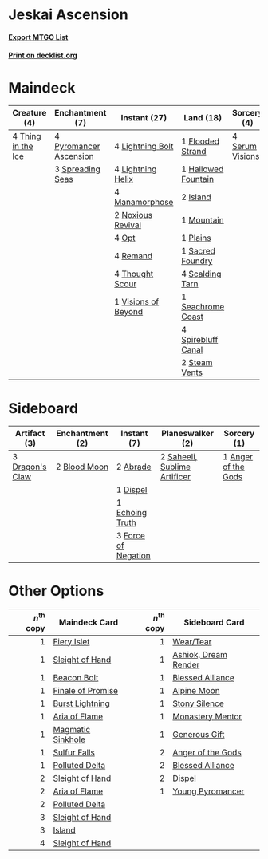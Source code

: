 # Jeskai Ascension

#### [Export MTGO List](../collection/Jeskai%20Ascension/Jeskai%20Ascension.txt)
#### [Print on decklist.org](http://decklist.org/?deckmain=1%09Flooded%20Strand%0A1%09Hallowed%20Fountain%0A2%09Island%0A4%09Lightning%20Bolt%0A4%09Lightning%20Helix%0A4%09Manamorphose%0A1%09Mountain%0A2%09Noxious%20Revival%0A4%09Opt%0A1%09Plains%0A4%09Pyromancer%20Ascension%0A4%09Remand%0A1%09Sacred%20Foundry%0A4%09Scalding%20Tarn%0A1%09Seachrome%20Coast%0A4%09Serum%20Visions%0A4%09Spirebluff%20Canal%0A3%09Spreading%20Seas%0A2%09Steam%20Vents%0A4%09Thing%20in%20the%20Ice%0A4%09Thought%20Scour%0A1%09Visions%20of%20Beyond&deckside=2%09Abrade%0A1%09Anger%20of%20the%20Gods%0A2%09Blood%20Moon%0A1%09Dispel%0A3%09Dragon's%20Claw%0A1%09Echoing%20Truth%0A3%09Force%20of%20Negation%0A2%09Saheeli,%20Sublime%20Artificer)
# Maindeck

|                                        Creature (4)                                         |                                         Enchantment (7)                                         |                                         Instant (27)                                         |                                          Land (18)                                          |                                       Sorcery (4)                                       |
|---------------------------------------------------------------------------------------------|-------------------------------------------------------------------------------------------------|----------------------------------------------------------------------------------------------|---------------------------------------------------------------------------------------------|-----------------------------------------------------------------------------------------|
|4 [Thing in the Ice](http://gatherer.wizards.com/Pages/Card/Details.aspx?multiverseid=409836)|4 [Pyromancer Ascension](http://gatherer.wizards.com/Pages/Card/Details.aspx?multiverseid=425933)|4 [Lightning Bolt](http://gatherer.wizards.com/Pages/Card/Details.aspx?multiverseid=806)      |1 [Flooded Strand](http://gatherer.wizards.com/Pages/Card/Details.aspx?multiverseid=405098)  |4 [Serum Visions](http://gatherer.wizards.com/Pages/Card/Details.aspx?multiverseid=50145)|
|                                                                                             |3 [Spreading Seas](http://gatherer.wizards.com/Pages/Card/Details.aspx?multiverseid=190405)      |4 [Lightning Helix](http://gatherer.wizards.com/Pages/Card/Details.aspx?multiverseid=249386)  |1 [Hallowed Fountain](http://gatherer.wizards.com/Pages/Card/Details.aspx?multiverseid=97071)|                                                                                         |
|                                                                                             |                                                                                                 |4 [Manamorphose](http://gatherer.wizards.com/Pages/Card/Details.aspx?multiverseid=370568)     |2 [Island](http://gatherer.wizards.com/Pages/Card/Details.aspx?multiverseid=439857)          |                                                                                         |
|                                                                                             |                                                                                                 |2 [Noxious Revival](http://gatherer.wizards.com/Pages/Card/Details.aspx?multiverseid=230067)  |1 [Mountain](http://gatherer.wizards.com/Pages/Card/Details.aspx?multiverseid=439859)        |                                                                                         |
|                                                                                             |                                                                                                 |4 [Opt](http://gatherer.wizards.com/Pages/Card/Details.aspx?multiverseid=442948)              |1 [Plains](http://gatherer.wizards.com/Pages/Card/Details.aspx?multiverseid=439856)          |                                                                                         |
|                                                                                             |                                                                                                 |4 [Remand](http://gatherer.wizards.com/Pages/Card/Details.aspx?multiverseid=380255)           |1 [Sacred Foundry](http://gatherer.wizards.com/Pages/Card/Details.aspx?multiverseid=405106)  |                                                                                         |
|                                                                                             |                                                                                                 |4 [Thought Scour](http://gatherer.wizards.com/Pages/Card/Details.aspx?multiverseid=380203)    |4 [Scalding Tarn](http://gatherer.wizards.com/Pages/Card/Details.aspx?multiverseid=405107)   |                                                                                         |
|                                                                                             |                                                                                                 |1 [Visions of Beyond](http://gatherer.wizards.com/Pages/Card/Details.aspx?multiverseid=220226)|1 [Seachrome Coast](http://gatherer.wizards.com/Pages/Card/Details.aspx?multiverseid=209399) |                                                                                         |
|                                                                                             |                                                                                                 |                                                                                              |4 [Spirebluff Canal](http://gatherer.wizards.com/Pages/Card/Details.aspx?multiverseid=417822)|                                                                                         |
|                                                                                             |                                                                                                 |                                                                                              |2 [Steam Vents](http://gatherer.wizards.com/Pages/Card/Details.aspx?multiverseid=405109)     |                                                                                         |


# Sideboard

|                                       Artifact (3)                                       |                                   Enchantment (2)                                    |                                         Instant (7)                                          |                                           Planeswalker (2)                                            |                                         Sorcery (1)                                          |
|------------------------------------------------------------------------------------------|--------------------------------------------------------------------------------------|----------------------------------------------------------------------------------------------|-------------------------------------------------------------------------------------------------------|----------------------------------------------------------------------------------------------|
|3 [Dragon's Claw](http://gatherer.wizards.com/Pages/Card/Details.aspx?multiverseid=129527)|2 [Blood Moon](http://gatherer.wizards.com/Pages/Card/Details.aspx?multiverseid=45386)|2 [Abrade](http://gatherer.wizards.com/Pages/Card/Details.aspx?multiverseid=430772)           |2 [Saheeli, Sublime Artificer](http://gatherer.wizards.com/Pages/Card/Details.aspx?multiverseid=461161)|1 [Anger of the Gods](http://gatherer.wizards.com/Pages/Card/Details.aspx?multiverseid=438682)|
|                                                                                          |                                                                                      |1 [Dispel](http://gatherer.wizards.com/Pages/Card/Details.aspx?multiverseid=401858)           |                                                                                                       |                                                                                              |
|                                                                                          |                                                                                      |1 [Echoing Truth](http://gatherer.wizards.com/Pages/Card/Details.aspx?multiverseid=405212)    |                                                                                                       |                                                                                              |
|                                                                                          |                                                                                      |3 [Force of Negation](http://gatherer.wizards.com/Pages/Card/Details.aspx?multiverseid=464001)|                                                                                                       |                                                                                              |


# Other Options

|*n*<sup>th</sup> copy|                                       Maindeck Card                                        |*n*<sup>th</sup> copy|                                        Sideboard Card                                         |
|--------------------:|--------------------------------------------------------------------------------------------|--------------------:|-----------------------------------------------------------------------------------------------|
|                    1|[Fiery Islet](http://gatherer.wizards.com/Pages/Card/Details.aspx?multiverseid=464187)      |                    1|[Wear/Tear](http://gatherer.wizards.com/Pages/Card/Details.aspx?multiverseid=368950)           |
|                    1|[Sleight of Hand](http://gatherer.wizards.com/Pages/Card/Details.aspx?multiverseid=25557)   |                    1|[Ashiok, Dream Render](http://gatherer.wizards.com/Pages/Card/Details.aspx?multiverseid=461155)|
|                    1|[Beacon Bolt](http://gatherer.wizards.com/Pages/Card/Details.aspx?multiverseid=452904)      |                    1|[Blessed Alliance](http://gatherer.wizards.com/Pages/Card/Details.aspx?multiverseid=414302)    |
|                    1|[Finale of Promise](http://gatherer.wizards.com/Pages/Card/Details.aspx?multiverseid=461054)|                    1|[Alpine Moon](http://gatherer.wizards.com/Pages/Card/Details.aspx?multiverseid=447264)         |
|                    1|[Burst Lightning](http://gatherer.wizards.com/Pages/Card/Details.aspx?multiverseid=397662)  |                    1|[Stony Silence](http://gatherer.wizards.com/Pages/Card/Details.aspx?multiverseid=247425)       |
|                    1|[Aria of Flame](http://gatherer.wizards.com/Pages/Card/Details.aspx?multiverseid=464067)    |                    1|[Monastery Mentor](http://gatherer.wizards.com/Pages/Card/Details.aspx?multiverseid=391883)    |
|                    1|[Magmatic Sinkhole](http://gatherer.wizards.com/Pages/Card/Details.aspx?multiverseid=464084)|                    1|[Generous Gift](http://gatherer.wizards.com/Pages/Card/Details.aspx?multiverseid=463960)       |
|                    1|[Sulfur Falls](http://gatherer.wizards.com/Pages/Card/Details.aspx?multiverseid=443135)     |                    2|[Anger of the Gods](http://gatherer.wizards.com/Pages/Card/Details.aspx?multiverseid=438682)   |
|                    1|[Polluted Delta](http://gatherer.wizards.com/Pages/Card/Details.aspx?multiverseid=405104)   |                    2|[Blessed Alliance](http://gatherer.wizards.com/Pages/Card/Details.aspx?multiverseid=414302)    |
|                    2|[Sleight of Hand](http://gatherer.wizards.com/Pages/Card/Details.aspx?multiverseid=25557)   |                    2|[Dispel](http://gatherer.wizards.com/Pages/Card/Details.aspx?multiverseid=401858)              |
|                    2|[Aria of Flame](http://gatherer.wizards.com/Pages/Card/Details.aspx?multiverseid=464067)    |                    1|[Young Pyromancer](http://gatherer.wizards.com/Pages/Card/Details.aspx?multiverseid=426592)    |
|                    2|[Polluted Delta](http://gatherer.wizards.com/Pages/Card/Details.aspx?multiverseid=405104)   |                     |                                                                                               |
|                    3|[Sleight of Hand](http://gatherer.wizards.com/Pages/Card/Details.aspx?multiverseid=25557)   |                     |                                                                                               |
|                    3|[Island](http://gatherer.wizards.com/Pages/Card/Details.aspx?multiverseid=439857)           |                     |                                                                                               |
|                    4|[Sleight of Hand](http://gatherer.wizards.com/Pages/Card/Details.aspx?multiverseid=25557)   |                     |                                                                                               |

